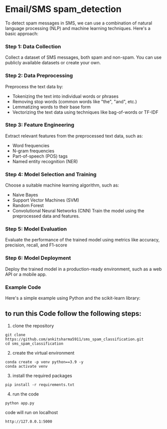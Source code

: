 # Email/SMS spam_detection

To detect spam messages in SMS, we can use a combination of natural language processing (NLP) and
machine learning techniques. Here's a basic approach:
### Step 1: Data Collection
Collect a dataset of SMS messages, both spam and non-spam. You can use publicly available datasets
or create your own.
### Step 2: Data Preprocessing
Preprocess the text data by:
* Tokenizing the text into individual words or phrases
* Removing stop words (common words like "the", "and", etc.)
* Lemmatizing words to their base form
* Vectorizing the text data using techniques like bag-of-words or TF-IDF
### Step 3: Feature Engineering
Extract relevant features from the preprocessed text data, such as:
* Word frequencies
* N-gram frequencies
* Part-of-speech (POS) tags
* Named entity recognition (NER)
### Step 4: Model Selection and Training
Choose a suitable machine learning algorithm, such as:
* Naive Bayes
* Support Vector Machines (SVM)
* Random Forest
* Convolutional Neural Networks (CNN)
Train the model using the preprocessed data and features.
### Step 5: Model Evaluation
Evaluate the performance of the trained model using metrics like
accuracy, precision, recall, and F1-score
### Step 6: Model Deployment
Deploy the trained model in a production-ready environment, such as a web API or a mobile app.
### Example Code
Here's a simple example using Python and the scikit-learn library:


## to run this Code follow the following steps:
1. clone the repository
```
git clone https://github.com/ankitsharma5911/sms_spam_classification.git
cd sms_spam_classification
```

2. create the virtual environment

```
conda create -p venv python==3.9 -y
conda activate venv
```

3. install the required packages
```
pip install -r requirements.txt
```

4. run the code
```
python app.py
```
code will run on localhost
```
http://127.0.0.1:5000
```
